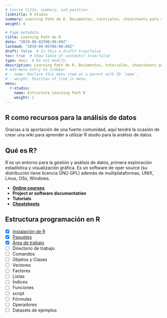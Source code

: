 ```yaml
---
# Course title, summary, and position.
linktitle: R Studio
summary: Learning Path de R. Documentos, tutoriales, cheatsheets para el aprendizaje de R Studio de básico a avanzado.
weight: 4

# Page metadata.
title: Learning Path de R
date: "2019-09-02T00:00:00Z"
lastmod: "2019-09-05T00:00:00Z"
draft: false  # Is this a draft? true/false
toc: true  # Show table of contents? true/false
type: docs  # Do not modify.
description: Learning Path de R. Documentos, tutoriales, cheatsheets para el aprendizaje de R Studio de básico a avanzado.
# Add menu entry to sidebar.
# - name: Declare this menu item as a parent with ID `name`.
# - weight: Position of link in menu.
menu:
  r-studio:
    name: Estructura Learning Path R
    weight: 1
---
```


## R como recursos para la análisis de datos

Gracias a la aportación de una fuerte comunidad, aquí tendré la ocasión de crear una wiki para aprender a utilizar R studio para la análisis de datos.

## Qué es R?

R es un entorno para la gestión y análisis de datos, primera exploración estadística y visualización gráfica. Es un software de oper source (su distribución tiene licencia GNU GPL) además de multiplataformas, UNIX, Linux, OSx, Windows.



* **[Online courses](intro-r)**
* **Project or software documentation**
* **Tutorials**
* **[Cheatsheets](/tutorial)**


## Estructura programación en R


- [x] [Instalación de R](instalacion-r)
- [x] [Paquetes](paquetes)
- [x] [Área de trabajo](workspace)
- [ ] Directorio de trabajo
- [ ] Comandos
- [ ] Objetos y Clases
- [ ] Vectores
- [ ] Factores
- [ ] Listas
- [ ] Índices
- [ ] Funciones
- [ ] script
- [ ] Fórmulas
- [ ] Operadores
- [ ] Datasets de ejemplos

